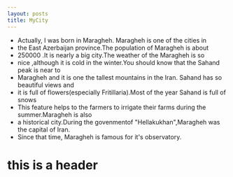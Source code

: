 ```yaml
---
layout: posts
title: MyCity
---
```

- Actually, I was born in Maragheh. Maragheh is one of the cities in 
- the East Azerbaijan province.The population of Maragheh is about 
- 250000 .It is nearly a big city.The weather of the Maragheh is so   
- nice ,although it is cold in the winter.You should know that the Sahand peak is near to 
- Maragheh and it is one the tallest mountains in the Iran. Sahand has so beautiful views and
- it is full of flowers(especially Fritillaria).Most of the year Sahand is full of snows
- This feature helps to the farmers to irrigate their farms during the summer.Maragheh is also
- a historical city.During the govenmentof "Hellakukhan",Maragheh was the capital of Iran.
- Since that time, Maragheh is famous for it's observatory.

# this is a header

